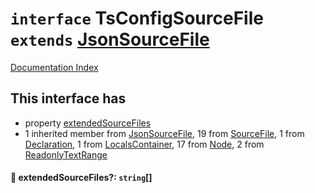 # `interface` TsConfigSourceFile `extends` [JsonSourceFile](../interface.JsonSourceFile/README.md)

[Documentation Index](../README.md)

## This interface has

- property [extendedSourceFiles](#-extendedsourcefiles-string)
- 1 inherited member from [JsonSourceFile](../interface.JsonSourceFile/README.md), 19 from [SourceFile](../interface.SourceFile/README.md), 1 from [Declaration](../interface.Declaration/README.md), 1 from [LocalsContainer](../interface.LocalsContainer/README.md), 17 from [Node](../interface.Node/README.md), 2 from [ReadonlyTextRange](../interface.ReadonlyTextRange/README.md)


#### 📄 extendedSourceFiles?: `string`\[]



